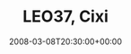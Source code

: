 ---
templateKey: event
guid: 0892bcbd-6eab-11ea-99c5-002590d1d1b0
date: 2008-03-08T20:30:00+00:00
eventTime: '8:30PM'
title: LEO37, Cixi
artist: LEO37
city: Hong Kong
venue: Cixi
group: PPF House
guests: TBA
---
